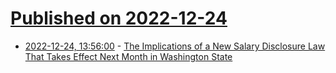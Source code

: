 # [Published on 2022-12-24](index.md)

* [2022-12-24, 13:56:00](https://soylentnews.org/article.pl?sid=22/12/23/080235&from=rss) - [The Implications of a New Salary Disclosure Law That Takes Effect Next Month in Washington State](https://soylentnews.org/article.pl?sid=22/12/23/080235&from=rss)
